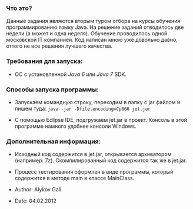 ### Что это?
Данные задания являются вторым туром отбора на курсы обучения программированию языку Java. На решение заданий отводилось две недели (а может и одна неделя). Обучение проводилось одной московской IT компанией. Код написан мною уже довольно давно, оттого не все решения лучшего качества. 

### Требования для запуска:
* ОС с установленной *Java 6* или *Java 7* SDK.

### Способы запуска программы:

* Запускаем командную строку, переходим в папку с jar файлом и пишем туда: ```java -jar -Dfile.encoding=Cp866 jet.jar```

* С помощью Eclipse IDE, подгружаем jet.jar в проект. Консоль в этой программе намного удобнее
консоли Windows.
  
### Дополнительная информация:

* Исходный код содержится в jet.jar, открывается архиватором (например: 7z).
Скомпилированный код содержится так же в jet.jar.

* Процесс тестирования оформлен в виде программы, который содержится в методе main в классе MainClass.

* Author: Alykov Gali

* Date:   04.02.2012
